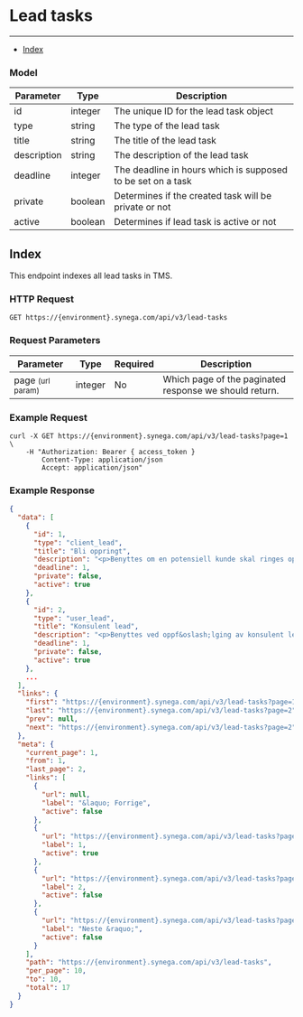 # Lead tasks

---

- [Index](#index)

### Model

Parameter | Type | Description
--------- | ---- | -----------
id | integer | The unique ID for the lead task object
type | string | The type of the lead task 
title | string | The title of the lead task 
description | string | The description of the lead task 
deadline | integer | The deadline in hours which is supposed to be set on a task 
private | boolean | Determines if the created task will be private or not 
active | boolean | Determines if lead task is active or not 

<a name="index"></a>
## Index

This endpoint indexes all lead tasks in TMS.

### HTTP Request

`GET https://{environment}.synega.com/api/v3/lead-tasks`

### Request Parameters

Parameter | Type | Required | Description
--------- | ---- | -------- | -----------
page <small>(url param)</small> | integer | No | Which page of the paginated response we should return.

### Example Request

```shell
curl -X GET https://{environment}.synega.com/api/v3/lead-tasks?page=1 \
    -H "Authorization: Bearer { access_token }
        Content-Type: application/json
        Accept: application/json"
```

### Example Response

```json
{
  "data": [
    {
      "id": 1,
      "type": "client_lead",
      "title": "Bli oppringt",
      "description": "<p>Benyttes om en potensiell kunde skal ringes opp.</p>",
      "deadline": 1,
      "private": false,
      "active": true
    },
    {
      "id": 2,
      "type": "user_lead",
      "title": "Konsulent lead",
      "description": "<p>Benyttes ved oppf&oslash;lging av konsulent leads</p>",
      "deadline": 1,
      "private": false,
      "active": true
    },
    ...
  ],
  "links": {
    "first": "https://{environment}.synega.com/api/v3/lead-tasks?page=1",
    "last": "https://{environment}.synega.com/api/v3/lead-tasks?page=2",
    "prev": null,
    "next": "https://{environment}.synega.com/api/v3/lead-tasks?page=2"
  },
  "meta": {
    "current_page": 1,
    "from": 1,
    "last_page": 2,
    "links": [
      {
        "url": null,
        "label": "&laquo; Forrige",
        "active": false
      },
      {
        "url": "https://{environment}.synega.com/api/v3/lead-tasks?page=1",
        "label": 1,
        "active": true
      },
      {
        "url": "https://{environment}.synega.com/api/v3/lead-tasks?page=2",
        "label": 2,
        "active": false
      },
      {
        "url": "https://{environment}.synega.com/api/v3/lead-tasks?page=2",
        "label": "Neste &raquo;",
        "active": false
      }
    ],
    "path": "https://{environment}.synega.com/api/v3/lead-tasks",
    "per_page": 10,
    "to": 10,
    "total": 17
  }
}
```


